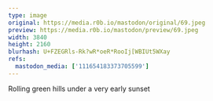 ```yaml
---
type: image
original: https://media.r0b.io/mastodon/original/69.jpeg
preview: https://media.r0b.io/mastodon/preview/69.jpeg
width: 3840
height: 2160
blurhash: U+FZEGRls-Rk?wR*oeR*RooIj[WBIUt5WXay
refs:
  mastodon_media: ['111654183373705599']
---
```


Rolling green hills under a very early sunset 
